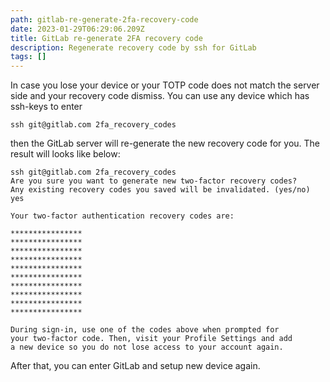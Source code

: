 ```yaml
---
path: gitlab-re-generate-2fa-recovery-code
date: 2023-01-29T06:29:06.209Z
title: GitLab re-generate 2FA recovery code
description: Regenerate recovery code by ssh for GitLab
tags: []
---
```


I﻿n case you lose your device or your TOTP code does not match the server side and your recovery code dismiss. You can use any device which has ssh-keys to enter

```
ssh git@gitlab.com 2fa_recovery_codes
```

t﻿hen the GitLab server will re-generate the new recovery code for you. The result will looks like below:

```
ssh git@gitlab.com 2fa_recovery_codes
Are you sure you want to generate new two-factor recovery codes?
Any existing recovery codes you saved will be invalidated. (yes/no)
yes

Your two-factor authentication recovery codes are:

****************
****************
****************
****************
****************
****************
****************
****************
****************
****************

During sign-in, use one of the codes above when prompted for
your two-factor code. Then, visit your Profile Settings and add
a new device so you do not lose access to your account again.
```

After that, you can enter GitLab and setup new device again.
